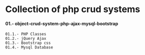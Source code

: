 # Collection of php crud systems

#### 01.- object-crud-system-php-ajax-mysql-bootstrap
	01.1.- PHP Classes
	01.2.- jQuery Ajax
	01.3.- Bootstrap css 
	01.4.- Mysql Database